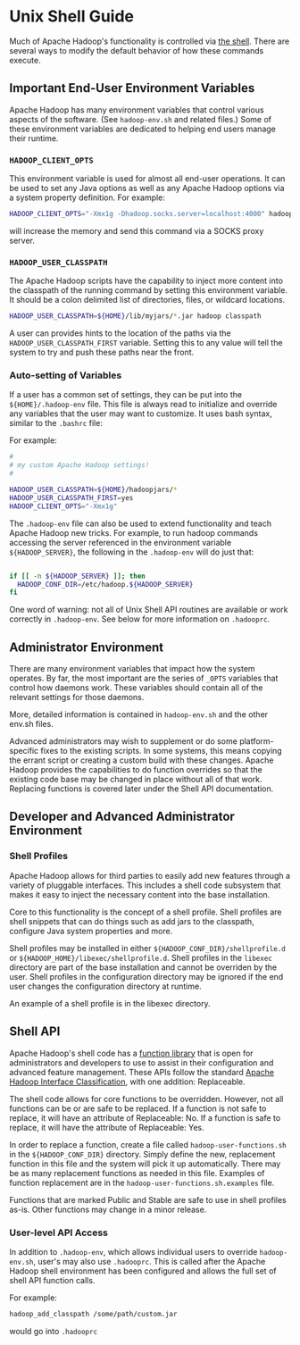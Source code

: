 <!---
  Licensed under the Apache License, Version 2.0 (the "License");
  you may not use this file except in compliance with the License.
  You may obtain a copy of the License at

   http://www.apache.org/licenses/LICENSE-2.0

  Unless required by applicable law or agreed to in writing, software
  distributed under the License is distributed on an "AS IS" BASIS,
  WITHOUT WARRANTIES OR CONDITIONS OF ANY KIND, either express or implied.
  See the License for the specific language governing permissions and
  limitations under the License. See accompanying LICENSE file.
-->

# Unix Shell Guide

<!-- MACRO{toc|fromDepth=0|toDepth=3} -->

Much of Apache Hadoop's functionality is controlled via [the shell](CommandsManual.html).  There are several ways to modify the default behavior of how these commands execute.

## Important End-User Environment Variables

Apache Hadoop has many environment variables that control various aspects of the software.  (See `hadoop-env.sh` and related files.)  Some of these environment variables are dedicated to helping end users manage their runtime.

### `HADOOP_CLIENT_OPTS`

This environment variable is used for almost all end-user operations.  It can be used to set any Java options as well as any Apache Hadoop options via a system property definition. For example:

```bash
HADOOP_CLIENT_OPTS="-Xmx1g -Dhadoop.socks.server=localhost:4000" hadoop fs -ls /tmp
```

will increase the memory and send this command via a SOCKS proxy server.

### `HADOOP_USER_CLASSPATH`

The Apache Hadoop scripts have the capability to inject more content into the classpath of the running command by setting this environment variable.  It should be a colon delimited list of directories, files, or wildcard locations.

```bash
HADOOP_USER_CLASSPATH=${HOME}/lib/myjars/*.jar hadoop classpath
```

A user can provides hints to the location of the paths via the `HADOOP_USER_CLASSPATH_FIRST` variable.  Setting this to any value will tell the system to try and push these paths near the front.

### Auto-setting of Variables

If a user has a common set of settings, they can be put into the `${HOME}/.hadoop-env` file.  This file is always read to initialize and override any variables that the user may want to customize.  It uses bash syntax, similar to the `.bashrc` file:

For example:

```bash
#
# my custom Apache Hadoop settings!
#

HADOOP_USER_CLASSPATH=${HOME}/hadoopjars/*
HADOOP_USER_CLASSPATH_FIRST=yes
HADOOP_CLIENT_OPTS="-Xmx1g"
```

The `.hadoop-env` file can also be used to extend functionality and teach Apache Hadoop new tricks.  For example, to run hadoop commands accessing the server referenced in the environment variable `${HADOOP_SERVER}`, the following in the `.hadoop-env` will do just that:

```bash

if [[ -n ${HADOOP_SERVER} ]]; then
  HADOOP_CONF_DIR=/etc/hadoop.${HADOOP_SERVER}
fi
```

One word of warning:  not all of Unix Shell API routines are available or work correctly in `.hadoop-env`.  See below for more information on `.hadooprc`.

## Administrator Environment

There are many environment variables that impact how the system operates.  By far, the most important are the series of `_OPTS` variables that control how daemons work.  These variables should contain all of the relevant settings for those daemons.

More, detailed information is contained in `hadoop-env.sh` and the other env.sh files.

Advanced administrators may wish to supplement or do some platform-specific fixes to the existing scripts.  In some systems, this means copying the errant script or creating a custom build with these changes.  Apache Hadoop provides the capabilities to do function overrides so that the existing code base may be changed in place without all of that work.  Replacing functions is covered later under the Shell API documentation.

## Developer and Advanced Administrator Environment

### Shell Profiles

Apache Hadoop allows for third parties to easily add new features through a variety of pluggable interfaces.  This includes a shell code subsystem that makes it easy to inject the necessary content into the base installation.

Core to this functionality is the concept of a shell profile.  Shell profiles are shell snippets that can do things such as add jars to the classpath, configure Java system properties and more.

Shell profiles may be installed in either `${HADOOP_CONF_DIR}/shellprofile.d` or `${HADOOP_HOME}/libexec/shellprofile.d`.  Shell profiles in the `libexec` directory are part of the base installation and cannot be overriden by the user.  Shell profiles in the configuration directory may be ignored if the end user changes the configuration directory at runtime.

An example of a shell profile is in the libexec directory.

## Shell API

Apache Hadoop's shell code has a [function library](./UnixShellAPI.html) that is open for administrators and developers to use to assist in their configuration and advanced feature management.  These APIs follow the standard [Apache Hadoop Interface Classification](./InterfaceClassification.html), with one addition: Replaceable.

The shell code allows for core functions to be overridden. However, not all functions can be or are safe to be replaced.  If a function is not safe to replace, it will have an attribute of Replaceable: No.  If a function is safe to replace, it will have the attribute of Replaceable: Yes.

In order to replace a function, create a file called `hadoop-user-functions.sh` in the `${HADOOP_CONF_DIR}` directory.  Simply define the new, replacement function in this file and the system will pick it up automatically.  There may be as many replacement functions as needed in this file.  Examples of function replacement are in the `hadoop-user-functions.sh.examples` file.


Functions that are marked Public and Stable are safe to use in shell profiles as-is.  Other functions may change in a minor release.


### User-level API Access

In addition to `.hadoop-env`, which allows individual users to override `hadoop-env.sh`, user's may also use `.hadooprc`.  This is called after the Apache Hadoop shell environment has been configured and allows the full set of shell API function calls.

For example:

```bash
hadoop_add_classpath /some/path/custom.jar
```

would go into `.hadooprc`
